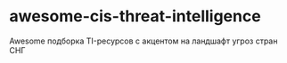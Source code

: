 # awesome-cis-threat-intelligence
Awesome подборка TI-ресурсов с акцентом на ландшафт угроз стран СНГ
